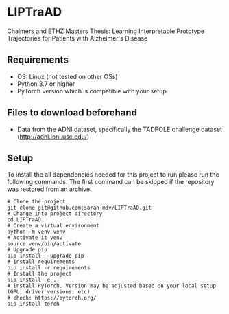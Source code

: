 # LIPTraAD
Chalmers and ETHZ Masters Thesis: Learning Interpretable Prototype Trajectories for Patients with Alzheimer's Disease

## Requirements

- OS: Linux (not tested on other OSs)
- Python 3.7 or higher
- PyTorch version which is compatible with your setup

## Files to download beforehand
- Data from the ADNI dataset, specifically the TADPOLE challenge dataset (http://adni.loni.usc.edu/)

## Setup

To install the all dependencies needed for this project to run please run the
following commands.
The first command can be skipped if the repository was restored from an
archive.
```shell script
# Clone the project
git clone git@github.com:sarah-mdv/LIPTraAD.git
# Change into project directory
cd LIPTraAD
# Create a virtual environment
python -m venv venv
# Activate it venv
source venv/bin/activate
# Upgrade pip
pip install --upgrade pip
# Install requirements
pip install -r requirements
# Install the project
pip install -e .
# Install PyTorch. Version may be adjusted based on your local setup (GPU, driver versions, etc)
# check: https://pytorch.org/
pip install torch
```
